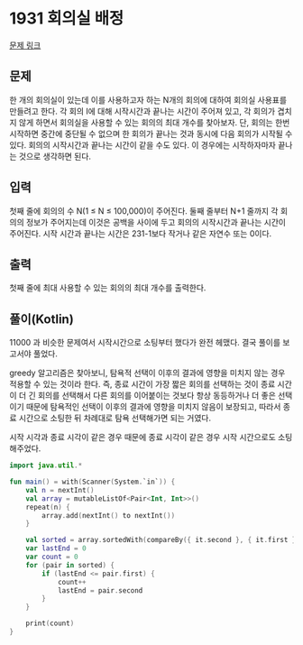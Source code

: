 # 1931 회의실 배정

[문제 링크](https://www.acmicpc.net/problem/1931)

## 문제

한 개의 회의실이 있는데 이를 사용하고자 하는 N개의 회의에 대하여 회의실 사용표를 만들려고 한다. 각 회의 I에 대해 시작시간과 끝나는 시간이 주어져 있고, 각 회의가 겹치지 않게 하면서 회의실을 사용할 수 있는 회의의 최대 개수를 찾아보자. 단, 회의는 한번 시작하면 중간에 중단될 수 없으며 한 회의가 끝나는 것과 동시에 다음 회의가 시작될 수 있다. 회의의 시작시간과 끝나는 시간이 같을 수도 있다. 이 경우에는 시작하자마자 끝나는 것으로 생각하면 된다.

## 입력

첫째 줄에 회의의 수 N(1 ≤ N ≤ 100,000)이 주어진다. 둘째 줄부터 N+1 줄까지 각 회의의 정보가 주어지는데 이것은 공백을 사이에 두고 회의의 시작시간과 끝나는 시간이 주어진다. 시작 시간과 끝나는 시간은 231-1보다 작거나 같은 자연수 또는 0이다.

## 출력

첫째 줄에 최대 사용할 수 있는 회의의 최대 개수를 출력한다.

## 풀이(Kotlin)

11000 과 비슷한 문제여서 시작시간으로 소팅부터 했다가 완전 헤맸다. 결국 풀이를 보고서야 풀었다.

greedy 알고리즘은 찾아보니, 탐욕적 선택이 이후의 결과에 영향을 미치지 않는 경우 적용할 수 있는 것이라 한다. 즉, 종료 시간이 가장 짧은
회의를 선택하는 것이 종료 시간이 더 긴 회의를 선택해서 다른 회의를 이어붙이는 것보다 항상 동등하거나 더 좋은 선택이기 때문에 탐욕적인 선택이
이후의 결과에 영향을 미치지 않음이 보장되고, 따라서 종료 시간으로 소팅한 뒤 차례대로 탐욕 선택해가면 되는 거였다.

시작 시각과 종료 시각이 같은 경우 때문에 종료 시각이 같은 경우 시작 시간으로도 소팅해주었다.

```kotlin
import java.util.*

fun main() = with(Scanner(System.`in`)) {
    val n = nextInt()
    val array = mutableListOf<Pair<Int, Int>>()
    repeat(n) {
        array.add(nextInt() to nextInt())
    }

    val sorted = array.sortedWith(compareBy({ it.second }, { it.first }))
    var lastEnd = 0
    var count = 0
    for (pair in sorted) {
        if (lastEnd <= pair.first) {
            count++
            lastEnd = pair.second
        }
    }

    print(count)
}
```

